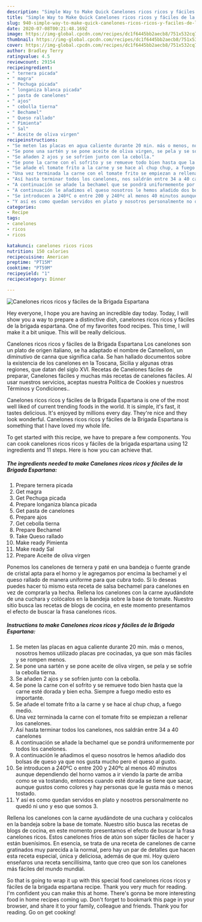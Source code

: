 ```yaml
---
description: "Simple Way to Make Quick Canelones ricos ricos y fáciles de la Brigada Espartana"
title: "Simple Way to Make Quick Canelones ricos ricos y fáciles de la Brigada Espartana"
slug: 940-simple-way-to-make-quick-canelones-ricos-ricos-y-faciles-de-la-brigada-espartana
date: 2020-07-08T00:21:48.169Z
image: https://img-global.cpcdn.com/recipes/dc1f6445bb2aecb8/751x532cq70/canelones-ricos-ricos-y-faciles-de-la-brigada-espartana-foto-principal.jpg
thumbnail: https://img-global.cpcdn.com/recipes/dc1f6445bb2aecb8/751x532cq70/canelones-ricos-ricos-y-faciles-de-la-brigada-espartana-foto-principal.jpg
cover: https://img-global.cpcdn.com/recipes/dc1f6445bb2aecb8/751x532cq70/canelones-ricos-ricos-y-faciles-de-la-brigada-espartana-foto-principal.jpg
author: Bradley Terry
ratingvalue: 4.5
reviewcount: 29154
recipeingredient:
- " ternera picada"
- " magra"
- " Pechuga picada"
- " longaniza blanca picada"
- " pasta de canelones"
- " ajos"
- " cebolla tierna"
- " Bechamel"
- " Queso rallado"
- " Pimienta"
- " Sal"
- " Aceite de oliva virgen"
recipeinstructions:
- "Se meten las placas en agua caliente durante 20 min. más o menos, nosotros hemos utilizado placas pre cocinadas, ya que son más fáciles y se rompen menos."
- "Se pone una sartén y se pone aceite de oliva virgen, se pela y se sofríe la cebolla tierna."
- "Se añaden 2 ajos y se sofríen junto con la cebolla."
- "Se pone la carne con el sofrito y se remueve todo bien hasta que la carne esté dorada y bien echa. Siempre a fuego medio esto es importante."
- "Se añade el tomate frito a la carne y se hace al chup chup, a fuego medio."
- "Una vez terminada la carne con el tomate frito se empiezan a rellenar los canelones."
- "Así hasta terminar todos los canelones, nos saldrán entre 34 a 40 canelones"
- "A continuación se añade la bechamel que se pondrá uniformemente por todos los canelones."
- "A continuación le añadimos el queso nosotros le hemos añadido dos bolsas de queso ya que nos gusta mucho pero el queso al gusto."
- "Se introducen a 240ºC o entre 200 y 240ºc al menos 40 minutos aunque dependiendo del horno vamos a ir viendo la parte de arriba como se va tostando, entonces cuando esté dorada se tiene que sacar, aunque gustos como colores y hay personas que le gusta más o menos tostado."
- "Y así es como quedan servidos en plato y nosotros personalmente no quedó ni uno y eso que somos 3."
categories:
- Recipe
tags:
- canelones
- ricos
- ricos

katakunci: canelones ricos ricos 
nutrition: 150 calories
recipecuisine: American
preptime: "PT15M"
cooktime: "PT59M"
recipeyield: "1"
recipecategory: Dinner

---
```



![Canelones ricos ricos y fáciles de la Brigada Espartana](https://img-global.cpcdn.com/recipes/dc1f6445bb2aecb8/751x532cq70/canelones-ricos-ricos-y-faciles-de-la-brigada-espartana-foto-principal.jpg)

Hey everyone, I hope you are having an incredible day today. Today, I will show you a way to prepare a distinctive dish, canelones ricos ricos y fáciles de la brigada espartana. One of my favorites food recipes. This time, I will make it a bit unique. This will be really delicious.

Canelones ricos ricos y fáciles de la Brigada Espartana Los canelones son un plato de origen italiano, se ha adaptado el nombre de Cannelloni, un diminutivo de canna que significa caña. Se han hallado documentos sobre la existencia de los canelones en la Toscana, Sicilia y algunas otras regiones, que datan del siglo XVI. Recetas de Canelones fáciles de preparar, Canelones fáciles y muchas más recetas de canelones fáciles. Al usar nuestros servicios, aceptas nuestra Política de Cookies y nuestros Términos y Condiciones..

Canelones ricos ricos y fáciles de la Brigada Espartana is one of the most well liked of current trending foods in the world. It is simple, it's fast, it tastes delicious. It's enjoyed by millions every day. They're nice and they look wonderful. Canelones ricos ricos y fáciles de la Brigada Espartana is something that I have loved my whole life.


To get started with this recipe, we have to prepare a few components. You can cook canelones ricos ricos y fáciles de la brigada espartana using 12 ingredients and 11 steps. Here is how you can achieve that.

<!--inarticleads1-->

##### The ingredients needed to make Canelones ricos ricos y fáciles de la Brigada Espartana:

1. Prepare  ternera picada
1. Get  magra
1. Get  Pechuga picada
1. Prepare  longaniza blanca picada
1. Get  pasta de canelones
1. Prepare  ajos
1. Get  cebolla tierna
1. Prepare  Bechamel
1. Take  Queso rallado
1. Make ready  Pimienta
1. Make ready  Sal
1. Prepare  Aceite de oliva virgen


Ponemos los canelones de ternera y paté en una bandeja o fuente grande de cristal apta para el horno y le agregamos por encima la bechamel y el queso rallado de manera uniforme para que cubra todo. Si lo deseas puedes hacer tú mismo esta receta de salsa bechamel para canelones en vez de comprarla ya hecha. Rellena los canelones con la carne ayudándote de una cuchara y colócalos en la bandeja sobre la base de tomate. Nuestro sitio busca las recetas de blogs de cocina, en este momento presentamos el efecto de buscar la frasa canelones ricos. 

<!--inarticleads2-->

##### Instructions to make Canelones ricos ricos y fáciles de la Brigada Espartana:

1. Se meten las placas en agua caliente durante 20 min. más o menos, nosotros hemos utilizado placas pre cocinadas, ya que son más fáciles y se rompen menos.
1. Se pone una sartén y se pone aceite de oliva virgen, se pela y se sofríe la cebolla tierna.
1. Se añaden 2 ajos y se sofríen junto con la cebolla.
1. Se pone la carne con el sofrito y se remueve todo bien hasta que la carne esté dorada y bien echa. Siempre a fuego medio esto es importante.
1. Se añade el tomate frito a la carne y se hace al chup chup, a fuego medio.
1. Una vez terminada la carne con el tomate frito se empiezan a rellenar los canelones.
1. Así hasta terminar todos los canelones, nos saldrán entre 34 a 40 canelones
1. A continuación se añade la bechamel que se pondrá uniformemente por todos los canelones.
1. A continuación le añadimos el queso nosotros le hemos añadido dos bolsas de queso ya que nos gusta mucho pero el queso al gusto.
1. Se introducen a 240ºC o entre 200 y 240ºc al menos 40 minutos aunque dependiendo del horno vamos a ir viendo la parte de arriba como se va tostando, entonces cuando esté dorada se tiene que sacar, aunque gustos como colores y hay personas que le gusta más o menos tostado.
1. Y así es como quedan servidos en plato y nosotros personalmente no quedó ni uno y eso que somos 3.


Rellena los canelones con la carne ayudándote de una cuchara y colócalos en la bandeja sobre la base de tomate. Nuestro sitio busca las recetas de blogs de cocina, en este momento presentamos el efecto de buscar la frasa canelones ricos. Estos canelones fríos de atún son súper fáciles de hacer y están buenísimos. En esencia, se trata de una receta de canelones de carne gratinados muy parecida a la normal, pero hay un par de detalles que hacen esta receta especial, única y deliciosa, además de que mi. Hoy quiero enseñaros una receta sencillísima, tanto que creo que son los canelones más fáciles del mundo mundial. 

So that is going to wrap it up with this special food canelones ricos ricos y fáciles de la brigada espartana recipe. Thank you very much for reading. I'm confident you can make this at home. There's gonna be more interesting food in home recipes coming up. Don't forget to bookmark this page in your browser, and share it to your family, colleague and friends. Thank you for reading. Go on get cooking!
